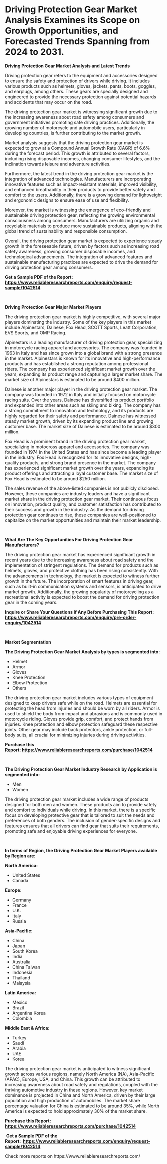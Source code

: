<p><h1>Driving Protection Gear Market Analysis Examines its Scope on Growth Opportunities, and Forecasted Trends Spanning from 2024 to 2031.</h1></p><p><strong>Driving Protection Gear Market Analysis and Latest Trends</strong></p>
<p><p>Driving protection gear refers to the equipment and accessories designed to ensure the safety and protection of drivers while driving. It includes various products such as helmets, gloves, jackets, pants, boots, goggles, and earplugs, among others. These gears are specially designed and engineered to provide the necessary protection against potential hazards and accidents that may occur on the road.</p><p>The driving protection gear market is witnessing significant growth due to the increasing awareness about road safety among consumers and government initiatives promoting safe driving practices. Additionally, the growing number of motorcycle and automobile users, particularly in developing countries, is further contributing to the market growth.</p><p>Market analysis suggests that the driving protection gear market is expected to grow at a Compound Annual Growth Rate (CAGR) of 6.6% during the forecast period. This growth is attributed to several factors, including rising disposable incomes, changing consumer lifestyles, and the inclination towards leisure and adventure activities.</p><p>Furthermore, the latest trend in the driving protection gear market is the integration of advanced technologies. Manufacturers are incorporating innovative features such as impact-resistant materials, improved visibility, and enhanced breathability in their products to provide better safety and comfort to the users. Additionally, there is a growing demand for lightweight and ergonomic designs to ensure ease of use and flexibility.</p><p>Moreover, the market is witnessing the emergence of eco-friendly and sustainable driving protection gear, reflecting the growing environmental consciousness among consumers. Manufacturers are utilizing organic and recyclable materials to produce more sustainable products, aligning with the global trend of sustainability and responsible consumption.</p><p>Overall, the driving protection gear market is expected to experience steady growth in the foreseeable future, driven by factors such as increasing road safety awareness, growing consumer disposable incomes, and technological advancements. The integration of advanced features and sustainable manufacturing practices are expected to drive the demand for driving protection gear among consumers.</p></p>
<p><strong>Get a Sample PDF of the Report:&nbsp; <a href="https://www.reliableresearchreports.com/enquiry/request-sample/1042514">https://www.reliableresearchreports.com/enquiry/request-sample/1042514</a></strong></p>
<p>&nbsp;</p>
<p><strong>Driving Protection Gear Major Market Players</strong></p>
<p><p>The driving protection gear market is highly competitive, with several major players dominating the industry. Some of the key players in this market include Alpinestars, Dainese, Fox Head, SCOTT Sports, Leatt Corporation, EVS Sports, and OMP Racing.</p><p>Alpinestars is a leading manufacturer of driving protection gear, specializing in motorcycle racing apparel and accessories. The company was founded in 1963 in Italy and has since grown into a global brand with a strong presence in the market. Alpinestars is known for its innovative and high-performance products and has established a strong reputation among professional riders. The company has experienced significant market growth over the years, expanding its product range and capturing a larger market share. The market size of Alpinestars is estimated to be around $400 million.</p><p>Dainese is another major player in the driving protection gear market. The company was founded in 1972 in Italy and initially focused on motorcycle racing suits. Over the years, Dainese has diversified its product portfolio and expanded into other areas such as skiing and biking. The company has a strong commitment to innovation and technology, and its products are highly regarded for their safety and performance. Dainese has witnessed steady market growth, driven by its expanding product line and growing customer base. The market size of Dainese is estimated to be around $300 million.</p><p>Fox Head is a prominent brand in the driving protection gear market, specializing in motocross apparel and accessories. The company was founded in 1974 in the United States and has since become a leading player in the industry. Fox Head is recognized for its innovative designs, high-quality products, and strong brand presence in the market. The company has experienced significant market growth over the years, expanding its product offerings and attracting a loyal customer base. The market size of Fox Head is estimated to be around $250 million.</p><p>The sales revenue of the above-listed companies is not publicly disclosed. However, these companies are industry leaders and have a significant market share in the driving protection gear market. Their continuous focus on innovation, product quality, and customer satisfaction has contributed to their success and growth in the industry. As the demand for driving protection gear continues to rise, these companies are well-positioned to capitalize on the market opportunities and maintain their market leadership.</p></p>
<p>&nbsp;</p>
<p><strong>What Are The Key Opportunities For Driving Protection Gear Manufacturers?</strong></p>
<p><p>The driving protection gear market has experienced significant growth in recent years due to the increasing awareness about road safety and the implementation of stringent regulations. The demand for products such as helmets, gloves, and protective clothing has been rising consistently. With the advancements in technology, the market is expected to witness further growth in the future. The incorporation of smart features in driving gear, such as built-in communication systems and sensors, is anticipated to drive market growth. Additionally, the growing popularity of motorcycling as a recreational activity is expected to boost the demand for driving protection gear in the coming years.</p></p>
<p><strong>Inquire or Share Your Questions If Any Before Purchasing This Report: <a href="https://www.reliableresearchreports.com/enquiry/pre-order-enquiry/1042514">https://www.reliableresearchreports.com/enquiry/pre-order-enquiry/1042514</a></strong></p>
<p>&nbsp;</p>
<p><strong>Market Segmentation</strong></p>
<p><strong>The Driving Protection Gear Market Analysis by types is segmented into:</strong></p>
<p><ul><li>Helmet</li><li>Armor</li><li>Gloves</li><li>Knee Protection</li><li>Elbow Protection</li><li>Others</li></ul></p>
<p><p>The driving protection gear market includes various types of equipment designed to keep drivers safe while on the road. Helmets are essential for protecting the head from injuries and should be worn by all riders. Armor is used to shield the body from impact and abrasions and is commonly used in motorcycle riding. Gloves provide grip, comfort, and protect hands from injuries. Knee protection and elbow protection safeguard these respective joints. Other gear may include back protectors, ankle protection, or full-body suits, all crucial for minimizing injuries during driving activities.</p></p>
<p><strong>Purchase this Report:&nbsp;<a href="https://www.reliableresearchreports.com/purchase/1042514">https://www.reliableresearchreports.com/purchase/1042514</a></strong></p>
<p>&nbsp;</p>
<p><strong>The Driving Protection Gear Market Industry Research by Application is segmented into:</strong></p>
<p><ul><li>Men</li><li>Women</li></ul></p>
<p><p>The driving protection gear market includes a wide range of products designed for both men and women. These products aim to provide safety and comfort to individuals while driving. In this market, there is a specific focus on developing protective gear that is tailored to suit the needs and preferences of both genders. The inclusion of gender-specific designs and features ensures that all drivers can find gear that suits their requirements, promoting safe and enjoyable driving experiences for everyone.</p></p>
<p>&nbsp;</p>
<p><strong>In terms of Region, the Driving Protection Gear Market Players available by Region are:</strong></p>
<p>
    <p> <strong> North America: </strong>
        <ul>
            <li>United States</li>
            <li>Canada</li>
        </ul>
        </p> 
    <p> <strong> Europe: </strong>
        <ul>
            <li>Germany</li>
            <li>France</li>
            <li>U.K.</li>
            <li>Italy</li>
            <li>Russia</li>
        </ul>
        </p> 
    <p> <strong> Asia-Pacific: </strong>
        <ul>
            <li>China</li>
            <li>Japan</li>
            <li>South Korea</li>
            <li>India</li>
            <li>Australia</li>
            <li>China Taiwan</li>
            <li>Indonesia</li>
            <li>Thailand</li>
            <li>Malaysia</li>
        </ul>
        </p> 
    <p> <strong> Latin America: </strong>
        <ul>
            <li>Mexico</li>
            <li>Brazil</li>
            <li>Argentina Korea</li>
            <li>Colombia</li>
        </ul>
        </p> 
    <p> <strong> Middle East & Africa: </strong>
        <ul>
            <li>Turkey</li>
            <li>Saudi</li>
            <li>Arabia</li>
            <li>UAE</li>
            <li>Korea</li>
        </ul>
    </p>
    </p>
<p><p>The driving protection gear market is anticipated to witness significant growth across various regions, namely North America (NA), Asia-Pacific (APAC), Europe, USA, and China. This growth can be attributed to increasing awareness about road safety and regulations, coupled with the thriving automotive industry in these regions. However, key market dominance is projected in China and North America, driven by their large population and high production of automobiles. The market share percentage valuation for China is estimated to be around 35%, while North America is expected to hold approximately 30% of the market share.</p></p>
<p><strong>Purchase this Report: <a href="https://www.reliableresearchreports.com/purchase/1042514">https://www.reliableresearchreports.com/purchase/1042514</a></strong></p>
<p>&nbsp;<strong>Get a Sample PDF of the Report:&nbsp;&nbsp;<a href="https://www.reliableresearchreports.com/enquiry/request-sample/1042514">https://www.reliableresearchreports.com/enquiry/request-sample/1042514</a></strong></p>
<p><strong></strong></p>
<p>Check more reports on https://www.reliableresearchreports.com/</p>
